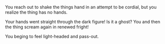 You reach out to shake the things hand in an attempt to be cordial, but you
realize the thing has no hands.

Your hands went straight through the dark figure! Is it a ghost?
You and then the thing scream again in renewed fright!

You beging to feel light-headed and pass-out.